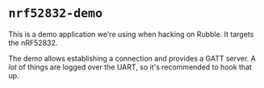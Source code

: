 # `nrf52832-demo`

This is a demo application we're using when hacking on Rubble. It targets the
nRF52832.

The demo allows establishing a connection and provides a GATT server. A *lot*
of things are logged over the UART, so it's recommended to hook that up.
